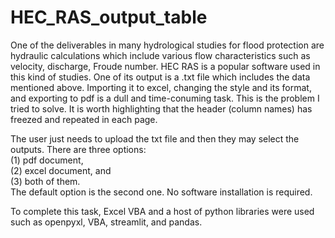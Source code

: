 # HEC_RAS_output_table

One of the deliverables in many hydrological studies for flood protection are hydraulic calculations which include various flow characteristics such as velocity, discharge, Froude number. HEC RAS is a popular software used in this kind of studies. One of its output is a .txt file which includes the data mentioned above. Importing it to excel, changing the style and its format, and exporting to pdf is a dull and time-conuming task. This is the problem I tried to solve. It is worth highlighting that the header (column names) has freezed and repeated in each page. <br />

The user just needs to upload the txt file and then they may select the outputs. There are three options:  <br />
(1) pdf document, <br />
(2) excel document, and <br />
(3) both of them. <br />
The default option is the second one. No software installation is required. <br />

To complete this task, Excel VBA and  a host of python libraries were used such as openpyxl, VBA, streamlit, and pandas.
